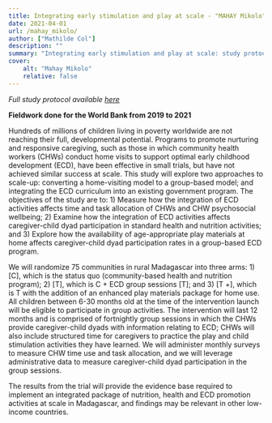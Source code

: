 ```yaml
---
title: Integrating early stimulation and play at scale - "MAHAY Mikolo", a multi-arm cluster-randomized controlled trial
date: 2021-04-01
url: /mahay_mikolo/
author: ["Mathilde Col"]
description: "" 
summary: "Integrating early stimulation and play at scale: study protocol for "MAHAY Mikolo", a multi-arm cluster-randomized controlled trial"
cover:
    alt: "Mahay Mikolo"
    relative: false
---
```


*Full study protocol available [here](/papers/study_protocol_mahaymikolo.pdf)*

**Fieldwork done for the World Bank from 2019 to 2021**

Hundreds of millions of children living in poverty worldwide are not reaching their full, developmental potential. Programs to promote nurturing and responsive caregiving, such as those in which community health workers (CHWs) conduct home visits to support optimal early childhood development (ECD), have been effective in small trials, but have not achieved similar success at scale. This study will explore two approaches to scale-up: converting a home-visiting model to a group-based model; and integrating the ECD curriculum into an existing government program. The objectives of the study are to: 1) Measure how the integration of ECD activities affects time and task allocation of CHWs and CHW psychosocial wellbeing; 2) Examine how the integration of ECD activities affects caregiver-child dyad participation in standard health and nutrition activities; and 3) Explore how the availability of age-appropriate play materials at home affects caregiver-child dyad participation rates in a group-based ECD program.

We will randomize 75 communities in rural Madagascar into three arms: 1) [C], which is the status quo (community-based health and nutrition program); 2) [T], which is C + ECD group sessions [T]; and 3) [T +], which is T with the addition of an enhanced play materials package for home use. All children between 6-30 months old at the time of the intervention launch will be eligible to participate in group activities. The intervention will last 12 months and is comprised of fortnightly group sessions in which the CHWs provide caregiver-child dyads with information relating to ECD; CHWs will also include structured time for caregivers to practice the play and child stimulation activities they have learned. We will administer monthly surveys to measure CHW time use and task allocation, and we will leverage administrative data to measure caregiver-child dyad participation in the group sessions.

The results from the trial will provide the evidence base required to implement an integrated package of nutrition, health and ECD promotion activities at scale in Madagascar, and findings may be relevant in other low-income countries. 
